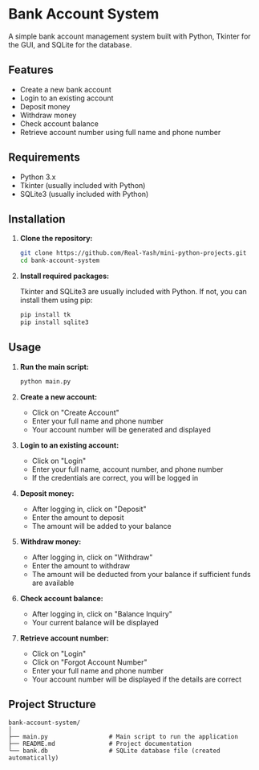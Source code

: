 # Bank Account System

A simple bank account management system built with Python, Tkinter for the GUI, and SQLite for the database.

## Features

- Create a new bank account
- Login to an existing account
- Deposit money
- Withdraw money
- Check account balance
- Retrieve account number using full name and phone number

## Requirements

- Python 3.x
- Tkinter (usually included with Python)
- SQLite3 (usually included with Python)

## Installation

1. **Clone the repository:**

    ```bash
    git clone https://github.com/Real-Yash/mini-python-projects.git
    cd bank-account-system
    ```

2. **Install required packages:**

    Tkinter and SQLite3 are usually included with Python. If not, you can install them using pip:

    ```bash
    pip install tk
    pip install sqlite3
    ```

## Usage

1. **Run the main script:**

    ```bash
    python main.py
    ```

2. **Create a new account:**

    - Click on "Create Account"
    - Enter your full name and phone number
    - Your account number will be generated and displayed

3. **Login to an existing account:**

    - Click on "Login"
    - Enter your full name, account number, and phone number
    - If the credentials are correct, you will be logged in

4. **Deposit money:**

    - After logging in, click on "Deposit"
    - Enter the amount to deposit
    - The amount will be added to your balance

5. **Withdraw money:**

    - After logging in, click on "Withdraw"
    - Enter the amount to withdraw
    - The amount will be deducted from your balance if sufficient funds are available

6. **Check account balance:**

    - After logging in, click on "Balance Inquiry"
    - Your current balance will be displayed

7. **Retrieve account number:**

    - Click on "Login"
    - Click on "Forgot Account Number"
    - Enter your full name and phone number
    - Your account number will be displayed if the details are correct

## Project Structure

```plaintext
bank-account-system/
│
├── main.py                 # Main script to run the application
├── README.md               # Project documentation
└── bank.db                 # SQLite database file (created automatically)
